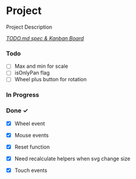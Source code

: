 # Project

Project Description

<em>[TODO.md spec & Kanban Board](https://bit.ly/3fCwKfM)</em>

### Todo

- [ ] Max and min for scale  
- [ ] isOnlyPan flag  
- [ ] Wheel plus button for rotation  

### In Progress


### Done ✓

- [x] Wheel event  
- [x] Mouse events  
- [x] Reset function  
- [x] Need recalculate helpers when svg change size  
- [x] Touch events  

